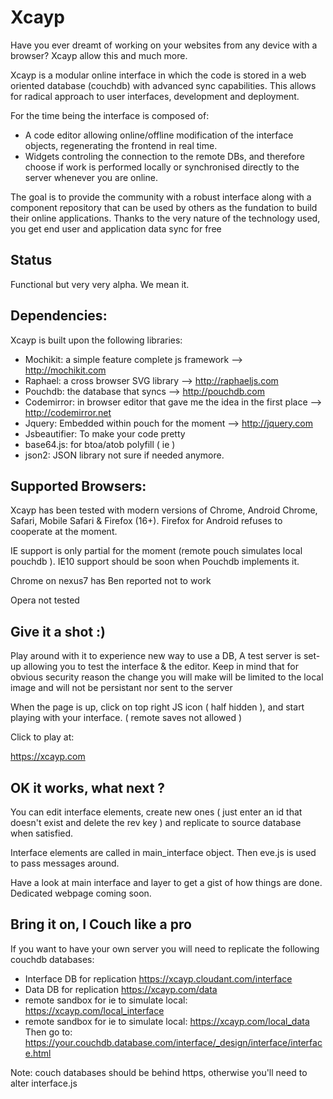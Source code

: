 Xcayp
=====

Have you ever dreamt of working on your websites from any device with a browser? Xcayp allow this and much more.

Xcayp is a modular online interface in which the code is stored in a web oriented database (couchdb) with advanced 
sync capabilities. This allows for radical approach to user interfaces, development and deployment.  

For the time being the interface is composed of:
 - A code editor allowing online/offline modification of the interface objects, regenerating the frontend in real time.
 - Widgets controling the connection to the remote DBs, and therefore choose if work is performed locally 
or synchronised directly to the server whenever you are online.


The goal is to provide the community with a robust interface along with a component repository that can be used by 
others as the fundation to build their online applications. Thanks to the very nature of the technology used, you get end 
user and application data sync for free


Status
------

Functional but very very alpha. We mean it.

Dependencies:
-------------
Xcayp is built upon the following libraries:
- Mochikit: a simple feature complete js framework    					 --> http://mochikit.com
- Raphael: a cross browser SVG library										 --> http://raphaeljs.com
- Pouchdb: the database that syncs											 --> http://pouchdb.com
- Codemirror: in browser editor that gave me the idea in the first place		 --> http://codemirror.net
- Jquery: Embedded within pouch for the moment								 --> http://jquery.com
- Jsbeautifier: To make your code pretty
- base64.js: for btoa/atob polyfill ( ie )
- json2: JSON library not sure if needed anymore.

Supported Browsers:
------------------
Xcayp has been tested with modern versions of Chrome, Android Chrome, Safari, Mobile Safari & Firefox (16+).
Firefox for Android refuses to cooperate at the moment.

IE support is only partial for the moment (remote pouch simulates local pouchdb ). IE10 support should be 
soon when Pouchdb implements it.

Chrome on nexus7 has Ben reported not to work

Opera not tested

Give it a shot :)
----------------

Play around with it to experience new way to use a DB, A test server is set-up allowing you to test the interface & 
the editor. Keep in mind that for obvious security reason the change you will make will be limited to the local image 
and will not be persistant nor sent to the server



When the page is up, click on top right JS icon ( half hidden ), and start playing with your interface.
( remote saves not allowed )

Click to play at:

https://xcayp.com



OK it works, what next ?
------------------------

You can edit interface elements, create new ones ( just enter an id that doesn't exist and delete the rev key ) and replicate to source database when satisfied.

Interface elements are called in main_interface object. Then eve.js is used to pass messages around.

Have a look at main interface and layer to get a gist of how things are done.
Dedicated webpage coming soon.



Bring it on, I Couch like a pro
-------------------------------

If you want to have your own server you will need to replicate the following couchdb databases:
 - Interface DB for replication https://xcayp.cloudant.com/interface
 - Data DB for replication https://xcayp.com/data
 - remote sandbox for ie to simulate local: https://xcayp.com/local_interface
 - remote sandbox for ie to simulate local: https://xcayp.com/local_data
Then go to: https://your.couchdb.database.com/interface/_design/interface/interface.html

Note: couch databases should be behind https, otherwise you'll need to alter interface.js



